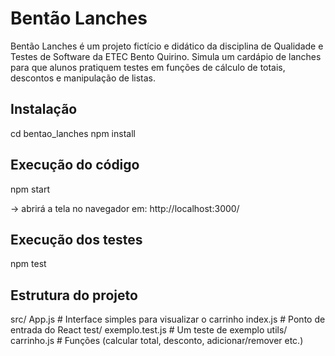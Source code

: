 # Bentão Lanches
Bentão Lanches é um projeto fictício e didático da disciplina de Qualidade e Testes de Software da ETEC Bento Quirino. Simula um cardápio de lanches para que alunos pratiquem testes em funções de cálculo de totais, descontos e manipulação de listas.

## Instalação

cd bentao_lanches
npm install

## Execução do código

npm start

-> abrirá a tela no navegador em: http://localhost:3000/

## Execução dos testes

npm test

## Estrutura do projeto

src/
  App.js                        # Interface simples para visualizar o carrinho
  index.js                      # Ponto de entrada do React
  test/
    exemplo.test.js             # Um teste de exemplo
  utils/
    carrinho.js                 # Funções (calcular total, desconto, adicionar/remover etc.)
    
